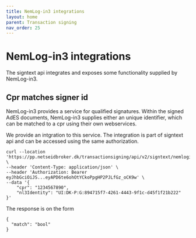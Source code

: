 ```yaml
---
title: NemLog-in3 integrations
layout: home
parent: Transaction signing
nav_order: 25
---
```


# NemLog-in3 integrations

The signtext api integrates and exposes some functionality supplied by NemLog-in3.

## Cpr matches signer id

NemLog-in3 provides a service for qualified signatures. Within the signed AdES documents, NemLog-in3 supplies either an unique identifier, which can be matched to a cpr using their own webservices.

We provide an intgration to this service. The integration is part of signtext api and can be accessed using the same authorization.

```
curl --location 'https://pp.netseidbroker.dk/transactionsigning/api/v2/signtext/nemlogin/cprmatch' \
--header 'Content-Type: application/json' \
--header 'Authorization: Bearer eyJhbGciOiJS...eyAPD6te6ohOtYCkoPpgHP2PJLfGz_oCK9w' \
--data '{
    "cpr": "1234567890",
    "nl3Identity": "UI:DK-P:G:894715f7-4261-4443-9f1c-d45f1f21b222"
}'
```

The response is on the form
```
{
  "match": "bool"
}
```
